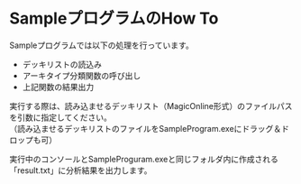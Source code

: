 # SampleプログラムのHow To

Sampleプログラムでは以下の処理を行っています。

- デッキリストの読込み
- アーキタイプ分類関数の呼び出し
- 上記関数の結果出力

実行する際は、読み込ませるデッキリスト（MagicOnline形式）のファイルパスを引数に指定してください。  
（読み込ませるデッキリストのファイルをSampleProgram.exeにドラッグ＆ドロップも可）

実行中のコンソールとSampleProguram.exeと同じフォルダ内に作成される「result.txt」に分析結果を出力します。
